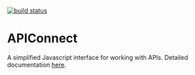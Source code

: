 [![build status](https://secure.travis-ci.org/andrewplummer/APIConnect.png)](http://travis-ci.org/andrewplummer/APIConnect)
# APIConnect

A simplified Javascript interface for working with APIs.
Detailed documentation [here](http://andrewplummer.github.com/APIConnect/docs.html).
